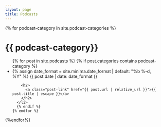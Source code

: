 ```yaml
---
layout: page
title: Podcasts
---
```

{% for podcast-category in site.podcast-categories %}
  <h1 class="post-title"> {{ podcast-category}} </h1>
  <ul class="post-list">
    {% for post in site.podcasts %}
    {% if post.categories contains podcast-category %}
      <li>
        {% assign date_format = site.minima.date_format | default: "%b %-d, %Y" %}
        <span class="post-meta">{{ post.date | date: date_format }}</span>

        <h2>
          <a class="post-link" href="{{ post.url | relative_url }}">{{ post.title | escape }}</a>
        </h2>
      </li>
      {% endif %}
    {% endfor %}
  </ul>
{%endfor%}
